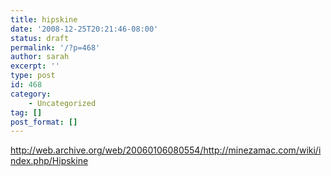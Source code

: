 ```yaml
---
title: hipskine
date: '2008-12-25T20:21:46-08:00'
status: draft
permalink: '/?p=468'
author: sarah
excerpt: ''
type: post
id: 468
category:
    - Uncategorized
tag: []
post_format: []
---
```

http://web.archive.org/web/20060106080554/http://minezamac.com/wiki/index.php/Hipskine
